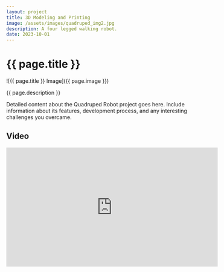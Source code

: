 ```yaml
---
layout: project
title: 3D Modeling and Printing
image: /assets/images/quadruped_img2.jpg
description: A four legged walking robot.
date: 2023-10-01
---
```


# {{ page.title }}

![{{ page.title }} Image]({{ page.image }})

{{ page.description }}

Detailed content about the Quadruped Robot project goes here. Include information about its features, development process, and any interesting challenges you overcame.

## Video

<iframe width="560" height="315" src="https://www.youtube.com/watch?v=at9FXKBn1mU&ab_channel=BaptisteLardinoit" frameborder="0" allowfullscreen></iframe>


